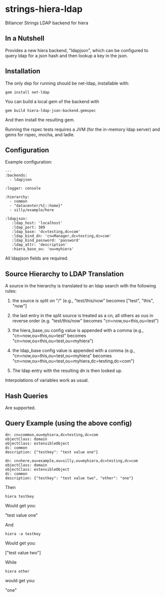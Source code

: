 # strings-hiera-ldap

Bitlancer Strings LDAP backend for hiera

## In a Nutshell

Provides a new hiera backend, "ldapjson", which can be configured to
query ldap for a json hash and then lookup a key in the json.

## Installation

The only dep for running should be net-ldap, installable with:

```gem install net-ldap```

You can build a local gem of the backend with

```gem build hiera-ldap-json-backend.gemspec```

And then install the resulting gem.

Running the rspec tests requires a JVM (for the in-memory ldap server)
and gems for rspec, mocha, and ladle.

## Configuration

Example configuration:

```
---
:backends:
  - ldapjson

:logger: console

:hierarchy:
  - common
  - "datacenter/%{::home}"
  - silly/example/here

:ldapjson:
   :ldap_host: 'localhost'
   :ldap_port: 389
   :ldap_base: 'dc=testing,dc=com'
   :ldap_bind_dn: 'cn=Manager,dc=testing,dc=com'
   :ldap_bind_password: 'password'
   :ldap_attr: 'description'
   :hiera_base_ou: 'ou=myhiera'
```

All ldapjson fields are required.

## Source Hierarchy to LDAP Translation

A source in the hierarchy is translated to an ldap search with the
following rules:

1. the source is split on "/" (e.g., "test/this/now" becomes ["test",
"this", "now"]

2. the last entry in the split source is treated as a cn, all others
as ous in reverse order (e.g. "test/this/now" becomes
"cn=now,ou=this,ou=test")

3. the hiera_base_ou config value is appended with a comma (e.g.,
"cn=now,ou=this,ou=test" becomes "cn=now,ou=this,ou=test,ou=myhiera")

4. the ldap_base config value is appended with a comma (e.g.,
"cn=now,ou=this,ou=test,ou=myhiera" becomes
"cn=now,ou=this,ou=test,ou=myhiera,dc=testing,dc=com")

5. The ldap entry with the resulting dn is then looked up.

Interpolations of variables work as usual.

## Hash Queries

Are supported.

## Query Example (using the above config)

```
dn: cn=common,ou=myhiera,dc=testing,dc=com
objectClass: domain
objectClass: extensibleObject
dc: common
description: {"testkey": "test value one"}

dn: cn=here,ou=example,ou=silly,ou=myhiera,dc=testing,dc=com
objectClass: domain
objectClass: extensibleObject
dc: common
description: {"testkey": "test value two", "other": "one"}
```

Then

```hiera testkey```

Would get you:

"test value one"

And

```hiera -a testkey```

Would get you:

["test value two"]

While

```hiera other```

would get you:

"one"

